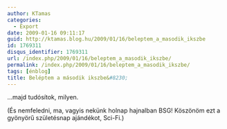 ```yaml
---
author: KTamas
categories:
  - Export
date: 2009-01-16 09:11:17
guid: http://ktamas.blog.hu/2009/01/16/beleptem_a_masodik_ikszbe
id: 1769311
disqus_identifier: 1769311
url: /index.php/2009/01/16/beleptem_a_masodik_ikszbe/
permalink: /index.php/2009/01/16/beleptem_a_masodik_ikszbe/
tags: [énblog]
title: Beléptem a második ikszbe&#8230;
---
```


&#8230;majd tudósítok, milyen. 

(És nemfeledni, ma, vagyis nekünk holnap hajnalban BSG! Köszönöm ezt a gyönyörű születésnap ajándékot, Sci-Fi.)
